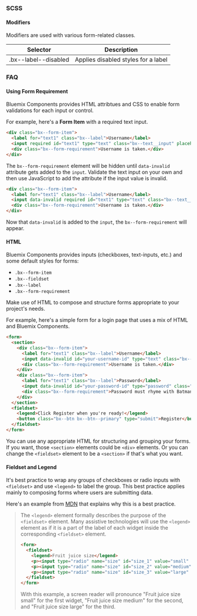 ### SCSS

#### Modifiers

Modifiers are used with various form-related classes.

| Selector             | Description                         |
| -------------------- | ----------------------------------- |
| .bx--label--disabled | Applies disabled styles for a label |

### FAQ

#### Using Form Requirement

Bluemix Components provides HTML attribtues and CSS to enable form validations for each input or control.

For example, here's a **Form Item** with a required text input.

```html
<div class="bx--form-item">
  <label for="text1" class="bx--label">Username</label>
  <input required id="text1" type="text" class="bx--text__input" placeholder="Enter username here" />
  <div class="bx--form-requirement">Username is taken.</div>
</div>
```

The `bx--form-requirement` element will be hidden until `data-invalid` attribute gets added to the `input`.
Validate the text input on your own and then use JavaScript to add the attribute if the input value is invalid.

```html
<div class="bx--form-item">
  <label for="text1" class="bx--label">Username</label>
  <input data-invalid required id="text1" type="text" class="bx--text__input" placeholder="Enter username here" />
  <div class="bx--form-requirement">Username is taken.</div>
</div>
```

Now that `data-invalid` is added to the `input`, the `bx--form-requirement` will appear.

#### HTML

Bluemix Components provides inputs (checkboxes, text-inputs, etc.) and some default styles for forms:

- `.bx--form-item`
- `.bx--fieldset`
- `.bx--label`
- `.bx--form-requirement`

Make use of HTML to compose and structure forms appropriate to your project's needs.

For example, here's a simple form for a login page that uses a mix of HTML and Bluemix Components.

```html
<form>
  <section>
    <div class="bx--form-item">
      <label for="text1" class="bx--label">Username</label>
      <input data-invalid id="your-username-id" type="text" class="bx--text__input" placeholder="Enter username here" />
      <div class="bx--form-requirement">Username is taken.</div>
    </div>
    <div class="bx--form-item">
      <label for="text1" class="bx--label">Password</label>
      <input data-invalid id="your-password-id" type="password" class="bx--text__input" placeholder="Enter username here" />
      <div class="bx--form-requirement">Password must rhyme with Batman.</div>
    </div>
  </section>
  <fieldset>
    <legend>Click Register when you're ready!</legend>
    <button class="bx--btn bx--btn--primary" type="submit">Register</button>
  </fieldset>
</form>
```

You can use any appropriate HTML for structuring and grouping your forms.
If you want, those `<section>` elements could be `<div>` elements.
Or you can change the `<fieldset>` element to be a `<section>` if that's what you want.

#### Fieldset and Legend

It's best practice to wrap any groups of checkboxes or radio inputs with `<fieldset>` and use `<legend>` to label the group.
This best practice applies mainly to composing forms where users are submitting data.

Here's an example from [MDN](https://developer.mozilla.org/en-US/docs/Learn/HTML/Forms/How_to_structure_an_HTML_form) that explains why this is a best practice.

> The `<legend>` element formally describes the purpose of the `<fieldset>` element.
> Many assistive technologies will use the `<legend>` element as if it is a part of the label of each widget inside the corresponding `<fieldset>` element.
>
> ```html
> <form>
>   <fieldset>
>     <legend>Fruit juice size</legend>
>     <p><input type="radio" name="size" id="size_1" value="small" /> <label for="size_1">Small</label></p>
>     <p><input type="radio" name="size" id="size_2" value="medium" /> <label for="size_2">Medium</label></p>
>     <p><input type="radio" name="size" id="size_3" value="large" /> <label for="size_3">Large</label></p>
>   </fieldset>
> </form>
> ```
>
> With this example, a screen reader will pronounce "Fruit juice size small" for the first widget, "Fruit juice size medium" for the second, and "Fruit juice size large" for the third.
